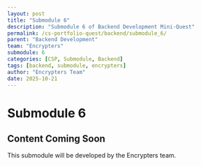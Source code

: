 ```yaml
---
layout: post
title: "Submodule 6"
description: "Submodule 6 of Backend Development Mini-Quest"
permalink: /cs-portfolio-quest/backend/submodule_6/
parent: "Backend Development"
team: "Encrypters"
submodule: 6
categories: [CSP, Submodule, Backend]
tags: [backend, submodule, encrypters]
author: "Encrypters Team"
date: 2025-10-21
---
```


# Submodule 6

## Content Coming Soon
This submodule will be developed by the Encrypters team.
